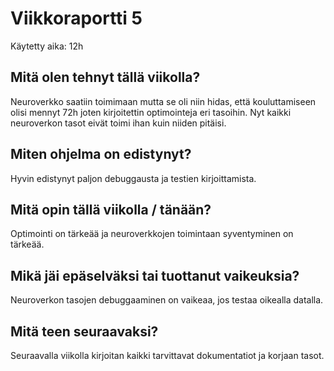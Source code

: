# Viikkoraportti 5

Käytetty aika: 12h

## Mitä olen tehnyt tällä viikolla?

Neuroverkko saatiin toimimaan mutta se oli niin hidas, että kouluttamiseen olisi mennyt 72h joten kirjoitettin optimointeja eri tasoihin. Nyt kaikki neuroverkon tasot eivät toimi ihan kuin niiden pitäisi. 

## Miten ohjelma on edistynyt?

Hyvin edistynyt paljon debuggausta ja testien kirjoittamista.

## Mitä opin tällä viikolla / tänään?

Optimointi on tärkeää ja neuroverkkojen toimintaan syventyminen on tärkeää.

## Mikä jäi epäselväksi tai tuottanut vaikeuksia?

Neuroverkon tasojen debuggaaminen on vaikeaa, jos testaa oikealla datalla.

## Mitä teen seuraavaksi?

Seuraavalla viikolla kirjoitan kaikki tarvittavat dokumentatiot ja korjaan tasot.